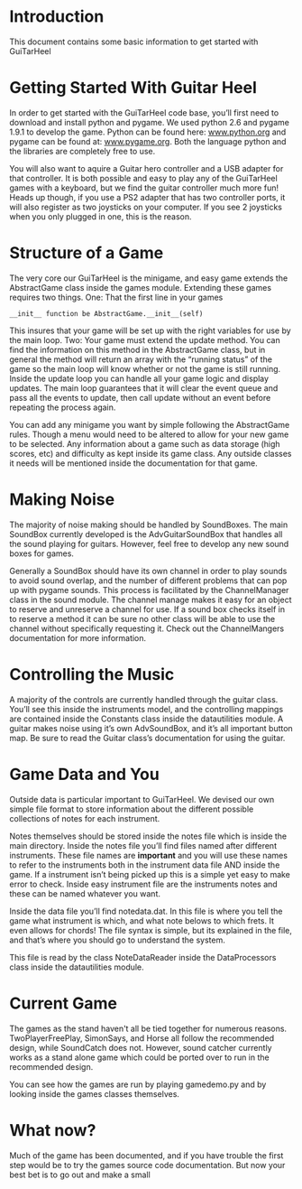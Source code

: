# Introduction #

This document contains some basic information to get started with GuiTarHeel


# Getting Started With Guitar Heel #

In order to get started with the GuiTarHeel code base, you’ll first need to download and install python and pygame. We used python 2.6 and pygame 1.9.1 to develop the game. Python can be found here: www.python.org and pygame can be found at: www.pygame.org. Both the language python and the libraries are completely free to use.

You will also want to aquire a Guitar hero controller and a USB adapter for that controller. It is both possible and easy to play any of the GuiTarHeel games with a keyboard, but we find the guitar controller much more fun! Heads up though, if you use a PS2 adapter that has two controller ports, it will also register as two joysticks on your computer. If you see 2 joysticks when you only plugged in one, this is the reason.

# Structure of a Game #

The very core our GuiTarHeel is the minigame, and easy game extends the AbstractGame class inside the games module. Extending these games requires two things. One: That the first line in your games

```
__init__ function be AbstractGame.__init__(self)
```

This insures that your game will be set up with the right variables for use by the main loop. Two: Your game must extend the update method. You can find the information on this method in the AbstractGame class, but in general the method will return an array with the “running status” of the game so the main loop will know whether or not the game is still running. Inside the update loop you can handle all your game logic and display updates. The main loop guarantees that it will clear the event queue and pass all the events to update, then call update without an event before repeating the process again.

You can add any minigame you want by simple following the AbstractGame rules. Though a menu would need to be altered to allow for your new game to be selected. Any information about a game such as data storage (high scores, etc) and difficulty as kept inside its game class. Any outside classes it needs will be mentioned inside the documentation for that game.

# Making Noise #

The majority of noise making should be handled by SoundBoxes. The main SoundBox currently developed is the AdvGuitarSoundBox that handles all the sound playing for guitars. However, feel free to develop any new sound boxes for games.

Generally a SoundBox should have its own channel in order to play sounds to avoid sound overlap, and the number of different problems that can pop up with pygame sounds. This process is facilitated by the ChannelManager class in the sound module. The channel manage makes it easy for an object to reserve and unreserve a channel for use. If a sound box checks itself in to reserve a method it can be sure no other class will be able to use the channel without specifically requesting it. Check out the ChannelMangers documentation for more information.

# Controlling the Music #

A majority of the controls are currently handled through the guitar class. You’ll see this inside the instruments model, and the controlling mappings are contained inside the Constants class inside the datautilities module. A guitar makes noise using it’s own AdvSoundBox, and it’s all important button map. Be sure to read the Guitar class’s documentation for using the guitar.

# Game Data and You #

Outside data is particular important to GuiTarHeel. We devised our own simple file format to store information about the different possible collections of notes for each instrument.

Notes themselves should be stored inside the notes file which is inside the main directory. Inside the notes file you’ll find files named after different instruments. These file names are **important** and you will use these names to refer to the instruments both in the instrument data file AND inside the game. If a instrument isn’t being picked up this is a simple yet easy to make error to check. Inside easy instrument file are the instruments notes and these can be named whatever you want.

Inside the data file you’ll find notedata.dat. In this file is where you tell the game what instrument is which, and what note belows to which frets. It even allows for chords! The file syntax is simple, but its explained in the file, and that’s where you should go to understand the system.

This file is read by the class NoteDataReader inside the DataProcessors class inside the datautilities module.

# Current Game #

The games as the stand haven't all be tied together for numerous reasons. TwoPlayerFreePlay, SimonSays, and Horse all follow the recommended design, while SoundCatch does not. However, sound catcher currently works as a stand alone game which could be ported over to run in the recommended design.

You can see how the games are run by playing gamedemo.py and by looking inside the games classes themselves.

# What now? #

Much of the game has been documented, and if you have trouble the first step would be to try the games source code documentation. But now your best bet is to go out and make a small